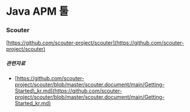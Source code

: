 # Java APM 툴

### Scouter

[https://github.com/scouter-project/scouter](https://github.com/scouter-project/scouter)

##### 관련자료

* [https://github.com/scouter-project/scouter/blob/master/scouter.document/main/Getting-Started\_kr.md](https://github.com/scouter-project/scouter/blob/master/scouter.document/main/Getting-Started_kr.md)



